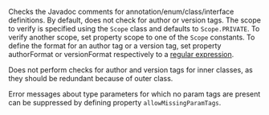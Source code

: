 Checks the Javadoc comments for annotation/enum/class/interface
definitions. By default, does not check for author or version tags. The
scope to verify is specified using the `Scope` class and defaults to
`Scope.PRIVATE`. To verify another scope, set property scope to one of
the `Scope` constants. To define the format for an author tag or a
version tag, set property authorFormat or versionFormat respectively to
a [regular
expression](https://docs.oracle.com/javase/7/docs/api/java/util/regex/Pattern.html).

Does not perform checks for author and version tags for inner classes,
as they should be redundant because of outer class.

Error messages about type parameters for which no param tags are present
can be suppressed by defining property `allowMissingParamTags`.
